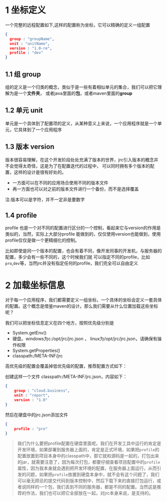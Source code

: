 # 1 坐标定义
一个完整的远程配置如下,这样的配置称为坐标，它可以精确的定义一组配置

```json
{
  group : "groupName",
  unit : "unitName",
  version : "1.0-re",
  profile : "dev"
}
```

## 1.1 组 group

组的定义是一个归类的概念，类似于是一些有着相似单元的集合，我们可以把它理解为是一个**文件夹**，
或者java里面的**包**，或者maven里面的**group**

## 1.2 单元 unit

单元是一个具体到了配置项的定义，从某种意义上来说，一个应用程序就是一个单元，它具体到了一个应用程序

## 1.3 版本 version

版本很容易理解，在这个开发阶段处处充满了版本的世界，jrc引入版本的概念并不会觉得太奇怪，这是为了在配置迭代的过程中，
可以同时拥有多个版本的配置，这样的设计是很有好处的。

- 一方面可以在不同的应用场合使用不同的版本文件
- 再一方面也可以对之前的版本文件进行一个备份，而不是选择覆盖

注:版本可以是字符，并不一定非是要数字

## 1.4 profile

profile 也是一个对不同的配置进行区分的一个控制，看起来它与version的作用是类似的，当然，实际上大部分profile
能做到的，仅仅使用version也能做到，使用profile仅仅是做一个更精细化的控制。

比如即使是同一个版本的配置，也会有着不同，像开发同事的开发机，与服务器的配置，多少会有一些不同的，这个时候我们就
可以指定不同的profile，比如``pro``,``dev``等，当然jrc并没有指定任何的profile，我们完全可以自由定义



# 2 加载坐标信息

对于每一个应用程序，我们都需要定义一组坐标，一个具体的坐标会定义一套具体的配置。这个概念是借鉴maven的设计。那么我们需要从什么位置加载这些坐标呢？

我们可以把坐标信息定义在四个地方，按照优先级分别是

- System.getEnv()
- 硬盘。windows为c:/opt/jrc/jrc.json ， linux为/opt/jrc/jrc.json，请确保有操作权限
- System.getProperties()
- classpath:/META-INF/jrc

高优先级的配置会覆盖掉低优先级的配置，推荐配置方式如下：

创建这样一个文件 classpath:/META-INF/jrc.json，内容如下：
```json
{
	group : "cloud.business",
	unit : "report",
	version : "1.0"
}
```
然后在硬盘中的jrc.json添加文件
```json
{
	profile : "pro"
}
```

> 我们为什么要把profile配置在硬盘里面呢。我们在开发工具中运行的肯定是开发环境，如果部署到服务器上面的，肯定是正式环境，如果把``profile``的配置放置到项目本身中的classpath中，那它就和源码是一起的，打包出来的jar，就需要注意了，因为每次打包，都要仔细查看项目配置中的``profile``属性，因为我本身就会遇到把开发环境的配置，在服务器上面运行，从而引发的问题，如果把``profile``放置到硬盘本身中，就不会有这个问题了，我们可以毫无顾忌的提交代码到版本控制中，然后下载下来的直接打包运行，或者说同样的一个包，我们丢到不同的服务器，都是不同的配置。当然这是推荐的作法，我们也可以把它全部放在一起，对jrc本身来说，是支持的。


